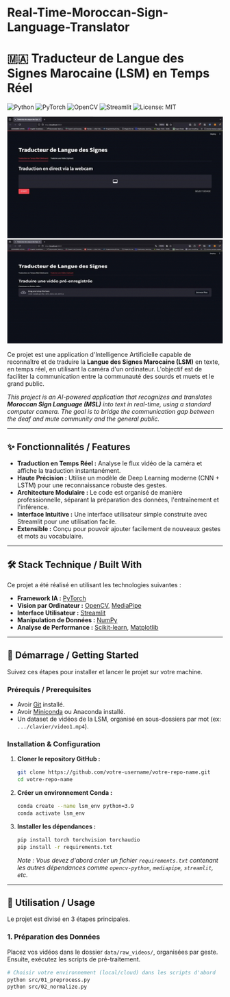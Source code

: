 # Real-Time-Moroccan-Sign-Language-Translator
<!-- ############################################################### -->
<!-- #               README.md dyal projet professional            # -->
<!-- # Copier-coller hadchi kaml f fichier README.md dyalk          # -->
<!-- # W bdel l'hajat li bin had les commentaires                 # -->
<!-- ############################################################### -->

# 🇲🇦 Traducteur de Langue des Signes Marocaine (LSM) en Temps Réel

<!-- BDEL HAD LES BADGES B SMIYA DYAL L'REPO W L'USERNAME DYALK F GITHUB -->
![Python](https://img.shields.io/badge/Python-3.9-blue.svg?style=for-the-badge&logo=python)
![PyTorch](https://img.shields.io/badge/PyTorch-EE4C2C?style=for-the-badge&logo=pytorch&logoColor=white)
![OpenCV](https://img.shields.io/badge/OpenCV-5C3EE8?style=for-the-badge&logo=opencv&logoColor=white)
![Streamlit](https://img.shields.io/badge/Streamlit-FF4B4B?style=for-the-badge&logo=Streamlit&logoColor=white)
![License: MIT](https://img.shields.io/badge/License-MIT-yellow.svg?style=for-the-badge)

<!-- L'KHOTWA L'MOHIMA BZAF: Mli tssali l'projet, sn3 GIF zwin dyal l'application khdama
     b ScreenToGif (f Windows) wlla Giphy Capture (f Mac), w 7eto f l'dossier dyal l'projet.
     Bdel "demo.gif" ltaht b smiya dyal l'fichier dyalk. Hada howa li ghaybiyen 9owa dyal l'projet. -->
<p align="center">
  <img src="demo.gif" alt="Démonstration de l'application" width="700"/> <br>
  <img src="demo2.gif" alt="Démonstration de l'application" width="700"/>   
</p>

Ce projet est une application d'Intelligence Artificielle capable de reconnaître et de traduire la **Langue des Signes Marocaine (LSM)** en texte, en temps réel, en utilisant la caméra d'un ordinateur. L'objectif est de faciliter la communication entre la communauté des sourds et muets et le grand public.

_This project is an AI-powered application that recognizes and translates **Moroccan Sign Language (MSL)** into text in real-time, using a standard computer camera. The goal is to bridge the communication gap between the deaf and mute community and the general public._

---

## ✨ Fonctionnalités / Features

*   **Traduction en Temps Réel :** Analyse le flux vidéo de la caméra et affiche la traduction instantanément.
*   **Haute Précision :** Utilise un modèle de Deep Learning moderne (CNN + LSTM) pour une reconnaissance robuste des gestes.
*   **Architecture Modulaire :** Le code est organisé de manière professionnelle, séparant la préparation des données, l'entraînement et l'inférence.
*   **Interface Intuitive :** Une interface utilisateur simple construite avec Streamlit pour une utilisation facile.
*   **Extensible :** Conçu pour pouvoir ajouter facilement de nouveaux gestes et mots au vocabulaire.

---

## 🛠️ Stack Technique / Built With

Ce projet a été réalisé en utilisant les technologies suivantes :

*   **Framework IA :** [PyTorch](https://pytorch.org/)
*   **Vision par Ordinateur :** [OpenCV](https://opencv.org/), [MediaPipe](https://google.github.io/mediapipe/)
*   **Interface Utilisateur :** [Streamlit](https://streamlit.io/)
*   **Manipulation de Données :** [NumPy](https://numpy.org/)
*   **Analyse de Performance :** [Scikit-learn](https://scikit-learn.org/), [Matplotlib](https://matplotlib.org/)

---

## 🚀 Démarrage / Getting Started

Suivez ces étapes pour installer et lancer le projet sur votre machine.

### Prérequis / Prerequisites

*   Avoir [Git](https://git-scm.com/) installé.
*   Avoir [Miniconda](https://docs.conda.io/en/latest/miniconda.html) ou Anaconda installé.
*   Un dataset de vidéos de la LSM, organisé en sous-dossiers par mot (ex: `.../clavier/video1.mp4`).

### Installation & Configuration

1.  **Cloner le repository GitHub :**
    ```bash
    git clone https://github.com/votre-username/votre-repo-name.git
    cd votre-repo-name
    ```
    <!-- BDEL 'votre-username' w 'votre-repo-name' -->

2.  **Créer un environnement Conda :**
    ```bash
    conda create --name lsm_env python=3.9
    conda activate lsm_env
    ```

3.  **Installer les dépendances :**
    ```bash
    pip install torch torchvision torchaudio
    pip install -r requirements.txt
    ```
    _Note : Vous devez d'abord créer un fichier `requirements.txt` contenant les autres dépendances comme `opencv-python`, `mediapipe`, `streamlit`, etc._

---

## 📖 Utilisation / Usage

Le projet est divisé en 3 étapes principales.

### 1. Préparation des Données

Placez vos vidéos dans le dossier `data/raw_videos/`, organisées par geste. Ensuite, exécutez les scripts de pré-traitement.

```bash
# Choisir votre environnement (local/cloud) dans les scripts d'abord
python src/01_preprocess.py
python src/02_normalize.py
